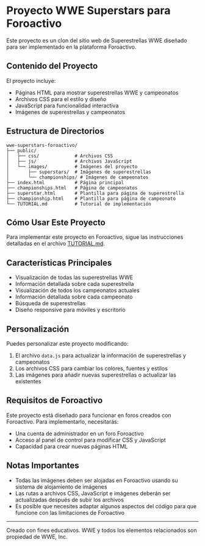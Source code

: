 # Proyecto WWE Superstars para Foroactivo

Este proyecto es un clon del sitio web de Superestrellas WWE diseñado para ser implementado en la plataforma Foroactivo.

## Contenido del Proyecto

El proyecto incluye:

- Páginas HTML para mostrar superestrellas WWE y campeonatos
- Archivos CSS para el estilo y diseño
- JavaScript para funcionalidad interactiva
- Imágenes de superestrellas y campeonatos

## Estructura de Directorios

```
wwe-superstars-foroactivo/
├── public/
│   ├── css/             # Archivos CSS
│   ├── js/              # Archivos JavaScript
│   └── images/          # Imágenes del proyecto
│       ├── superstars/  # Imágenes de superestrellas
│       └── championships/ # Imágenes de campeonatos
├── index.html           # Página principal
├── championships.html   # Página de campeonatos
├── superstar.html       # Plantilla para página de superestrella
├── championship.html    # Plantilla para página de campeonato
└── TUTORIAL.md          # Tutorial de implementación
```

## Cómo Usar Este Proyecto

Para implementar este proyecto en Foroactivo, sigue las instrucciones detalladas en el archivo [TUTORIAL.md](TUTORIAL.md).

## Características Principales

- Visualización de todas las superestrellas WWE
- Información detallada sobre cada superestrella
- Visualización de todos los campeonatos actuales
- Información detallada sobre cada campeonato
- Búsqueda de superestrellas
- Diseño responsive para móviles y escritorio

## Personalización

Puedes personalizar este proyecto modificando:

1. El archivo `data.js` para actualizar la información de superestrellas y campeonatos
2. Los archivos CSS para cambiar los colores, fuentes y estilos
3. Las imágenes para añadir nuevas superestrellas o actualizar las existentes

## Requisitos de Foroactivo

Este proyecto está diseñado para funcionar en foros creados con Foroactivo. Para implementarlo, necesitarás:

- Una cuenta de administrador en un foro Foroactivo
- Acceso al panel de control para modificar CSS y JavaScript
- Capacidad para crear nuevas páginas HTML

## Notas Importantes

- Todas las imágenes deben ser alojadas en Foroactivo usando su sistema de alojamiento de imágenes
- Las rutas a archivos CSS, JavaScript e imágenes deberán ser actualizadas después de subir los archivos
- Es posible que necesites adaptar algunos aspectos del código para que funcione con las limitaciones de Foroactivo

---

Creado con fines educativos. WWE y todos los elementos relacionados son propiedad de WWE, Inc.
